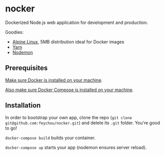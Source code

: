 # nocker
Dockerized Node.js web application for development and production.

Goodies:
- [Alpine Linux](https://hub.docker.com/_/alpine/), 5MB distribution ideal for Docker images
- [Yarn](https://yarnpkg.com/en/)
- [Nodemon](https://nodemon.io/)

## Prerequisites
[Make sure Docker is installed on your machine](https://docs.docker.com/engine/installation/).

[Also make sure Docker Compose is installed on your machine](https://docs.docker.com/compose/install/).

## Installation
In order to bootstrap your own app, clone the repo (`git clone git@github.com:feychou/nocker.git`) and delete its `.git` folder. You're good to go!

`docker-compose build` builds your container.

`docker-compose up` starts your app (nodemon ensures server reload).
